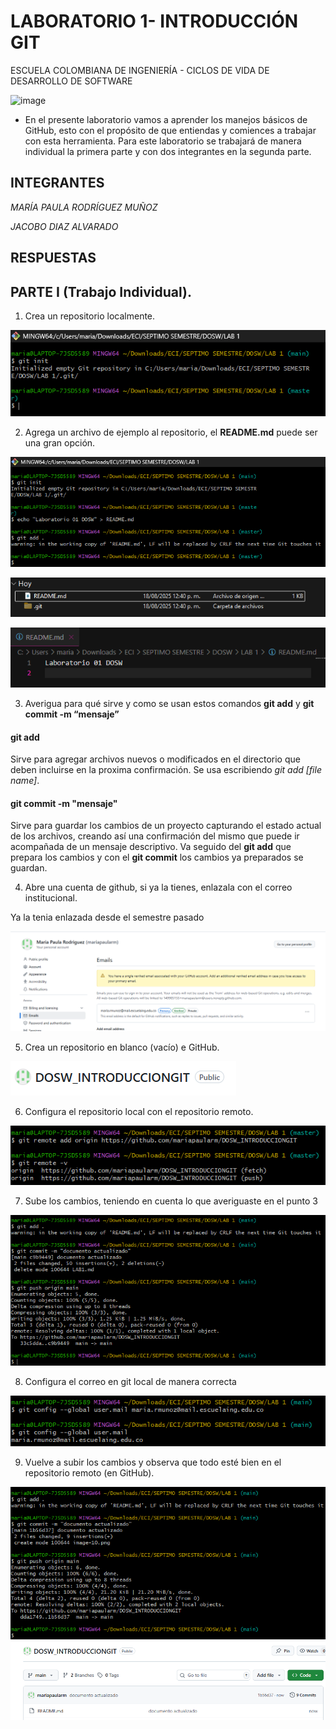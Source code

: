 # LABORATORIO 1- INTRODUCCIÓN GIT
ESCUELA COLOMBIANA DE INGENIERÍA - CICLOS DE VIDA DE DESARROLLO DE SOFTWARE

 ![image](https://github.com/PDSW-ECI/labs/assets/118181543/7b7bba48-cbfb-4327-bec8-f72dc0d258e0)

- En el presente laboratorio vamos a aprender los manejos básicos de GitHub, esto con el propósito de que entiendas y comiences a trabajar con esta herramienta. Para este laboratorio se trabajará de manera individual la primera parte y con dos integrantes en la segunda parte.

## INTEGRANTES

*MARÍA PAULA RODRÍGUEZ MUÑOZ*

*JACOBO DIAZ ALVARADO*


## RESPUESTAS

## PARTE I (Trabajo Individual). 

1.	Crea un repositorio localmente.

![img](image.png)

2.	Agrega un archivo de ejemplo al repositorio, el **README.md** puede ser una gran opción.

![img1](image-1.png)

![img2](image-2.png)

![img3](image-3.png)

3.	Averigua para qué sirve y como se usan estos comandos **git add** y **git commit -m “mensaje”**
#### git add
Sirve para agregar archivos nuevos o modificados en el directorio que deben incluirse en la proxima confirmación. Se usa escribiendo *git add [file name]*.

#### git commit -m "mensaje"
Sirve para guardar los cambios de un proyecto capturando el estado actual de los archivos, creando así una confirmación del mismo que puede ir acompañada de un mensaje descriptivo. Va seguido del **git add** que prepara los cambios y con el **git commit** los cambios ya preparados se guardan.

4. Abre una cuenta de github, si ya la tienes, enlazala con el correo institucional.

Ya la tenia enlazada desde el semestre pasado

![img4](image-4.png)
   
5.	Crea un repositorio en blanco (vacío) e GitHub.

![img5](image-5.png)  

6.	Configura el repositorio local con el repositorio remoto.

![img6](image-6.png)

7.	Sube los cambios, teniendo en cuenta lo que averiguaste en el punto 3

![img8](image-8.png)

8.	Configura el correo en git local de manera correcta

![img9](image-9.png)

9.	Vuelve a subir los cambios y observa que todo esté bien en el repositorio remoto (en GitHub).

![img11](image-11.png)
![img12](image-12.png)



